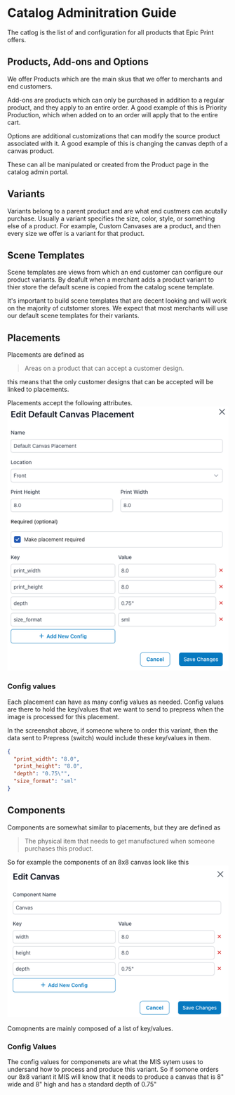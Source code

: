 # Catalog Adminitration Guide

The catlog is the list of and configuration for all products that Epic Print offers.

## Products, Add-ons and Options

We offer Products which are the main skus that we offer to merchants and end customers.

Add-ons are products which can only be purchased in addition to a regular product, and they apply to an entire order. A good example of this is Priority Production, which when added on to an order will apply that to the entire cart.

Options are additional customizations that can modify the source product associated with it. A good example of this is changing the canvas depth of a canvas product.

These can all be manipulated or created from the Product page in the catalog admin portal.

## Variants

Variants belong to a parent product and are what end custmers can acutally purchase. Usually a variant specifies the size, color, style, or something else of a product. For example, Custom Canvases are a product, and then every size we offer is a variant for that product.

## Scene Templates

Scene templates are views from which an end customer can configure our product variants. By deafult when a merchant adds a product variant to thier store the default scene is copied from the catalog scene template.

It's important to build scene templates that are decent looking and will work on the majority of cutstomer stores. We expect that most merchants will use our default scene templates for their variants.

## Placements

Placements are defined as

> Areas on a product that can accept a customer design.

this means that the only customer designs that can be accepted will be linked to placements.

Placements accept the following attributes.
![Placement Popup](../images/placements.png)

### Config values

Each placement can have as many config values as needed. Config values are there to hold the key/values that we want to send to prepress when the image is processed for this placement.

In the screenshot above, if someone where to order this variant, then the data sent to Prepress (switch) would include these key/values in them.

```json
{
  "print_width": "8.0",
  "print_height": "8.0",
  "depth": "0.75\"",
  "size_format": "sml"
}
```

## Components

Components are somewhat similar to placements, but they are defined as

> The physical item that needs to get manufactured when someone purchases this product.

So for example the components of an 8x8 canvas look like this
![Component Popup](../images/components.png)

Comopnents are mainly composed of a list of key/values.

### Config Values

The config values for componenets are what the MIS sytem uses to undersand how to process and produce this variant. So if somone orders our 8x8 variant it MIS will know that it needs to produce a canvas that is 8" wide and 8" high and has a standard depth of 0.75"

